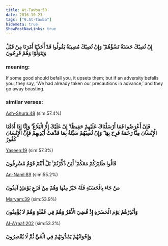 ```yaml
---
title: At-Tawba:50
date: 2016-10-23
tags: ["9.At-Tawba"]
hidemeta: true 
ShowPostNavLinks: true 
---
```

### إِنْ تُصِبْكَ حَسَنَةٌ تَسُؤْهُمْ ۖ وَإِنْ تُصِبْكَ مُصِيبَةٌ يَقُولُوا قَدْ أَخَذْنَا أَمْرَنَا مِنْ قَبْلُ وَيَتَوَلَّوْا وَهُمْ فَرِحُونَ
### meaning: 
If some good should befall you, it upsets them; but if an adversity befalls you, they say, ‘We had already taken our precautions in advance,’ and they go away boasting.
### similar verses: 

[Ash-Shura:48](/42/48) (sim:57.4%)

### فَإِنْ أَعْرَضُوا فَمَا أَرْسَلْنَاكَ عَلَيْهِمْ حَفِيظًا ۖ إِنْ عَلَيْكَ إِلَّا الْبَلَاغُ ۗ وَإِنَّا إِذَا أَذَقْنَا الْإِنْسَانَ مِنَّا رَحْمَةً فَرِحَ بِهَا ۖ وَإِنْ تُصِبْهُمْ سَيِّئَةٌ بِمَا قَدَّمَتْ أَيْدِيهِمْ فَإِنَّ الْإِنْسَانَ كَفُورٌ

[Yaseen:19](/36/19) (sim:57.3%)

### قَالُوا طَائِرُكُمْ مَعَكُمْ ۚ أَئِنْ ذُكِّرْتُمْ ۚ بَلْ أَنْتُمْ قَوْمٌ مُسْرِفُونَ

[An-Naml:89](/27/89) (sim:55.2%)

### مَنْ جَاءَ بِالْحَسَنَةِ فَلَهُ خَيْرٌ مِنْهَا وَهُمْ مِنْ فَزَعٍ يَوْمَئِذٍ آمِنُونَ

[Maryam:39](/19/39) (sim:53.9%)

### وَأَنْذِرْهُمْ يَوْمَ الْحَسْرَةِ إِذْ قُضِيَ الْأَمْرُ وَهُمْ فِي غَفْلَةٍ وَهُمْ لَا يُؤْمِنُونَ

[Al-A'raaf:202](/7/202) (sim:53.2%)

### وَإِخْوَانُهُمْ يَمُدُّونَهُمْ فِي الْغَيِّ ثُمَّ لَا يُقْصِرُونَ
